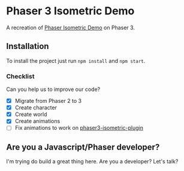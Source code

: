 # Phaser 3 Isometric Demo

A recreation of [Phaser Isometric Demo](https://github.com/mmermerkaya/phaser-isometric-demo) on Phaser 3.


## Installation

To install the project just run `npm install` and  `npm start`.


### Checklist

Can you help us to improve our code?

- [x] Migrate from Phaser 2 to 3
- [x] Create character
- [x] Create world
- [x] Create animations
- [ ] Fix animations to work on [phaser3-isometric-plugin](https://github.com/sebashwa/phaser3-plugin-isometric)

## Are you a Javascript/Phaser developer?

I'm trying do build a great thing here. Are you a developer? Let's talk?
